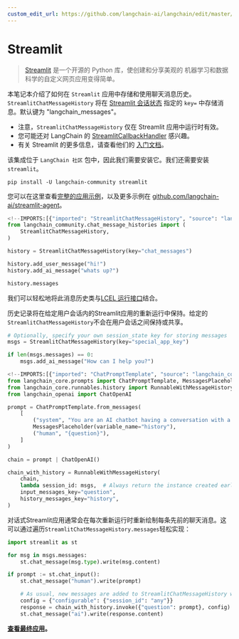 ```yaml
---
custom_edit_url: https://github.com/langchain-ai/langchain/edit/master/docs/docs/integrations/memory/streamlit_chat_message_history.ipynb
---
```

# Streamlit

>[Streamlit](https://docs.streamlit.io/) 是一个开源的 Python 库，使创建和分享美观的
机器学习和数据科学的自定义网页应用变得简单。

本笔记本介绍了如何在 `Streamlit` 应用中存储和使用聊天消息历史。`StreamlitChatMessageHistory` 将在
[Streamlit 会话状态](https://docs.streamlit.io/library/api-reference/session-state)
指定的 `key=` 中存储消息。默认键为 "langchain_messages"。

- 注意，`StreamlitChatMessageHistory` 仅在 Streamlit 应用中运行时有效。
- 您可能还对 LangChain 的 [StreamlitCallbackHandler](/docs/integrations/callbacks/streamlit) 感兴趣。
- 有关 Streamlit 的更多信息，请查看他们的
[入门文档](https://docs.streamlit.io/library/get-started)。

该集成位于 `LangChain 社区` 包中，因此我们需要安装它。我们还需要安装 `streamlit`。

```
pip install -U langchain-community streamlit
```

您可以在这里查看[完整的应用示例](https://langchain-st-memory.streamlit.app/)，以及更多示例在
[github.com/langchain-ai/streamlit-agent](https://github.com/langchain-ai/streamlit-agent)。


```python
<!--IMPORTS:[{"imported": "StreamlitChatMessageHistory", "source": "langchain_community.chat_message_histories", "docs": "https://python.langchain.com/api_reference/community/chat_message_histories/langchain_community.chat_message_histories.streamlit.StreamlitChatMessageHistory.html", "title": "Streamlit"}]-->
from langchain_community.chat_message_histories import (
    StreamlitChatMessageHistory,
)

history = StreamlitChatMessageHistory(key="chat_messages")

history.add_user_message("hi!")
history.add_ai_message("whats up?")
```


```python
history.messages
```

我们可以轻松地将此消息历史类与[LCEL 运行接口](/docs/how_to/message_history)结合。

历史记录将在给定用户会话内的Streamlit应用的重新运行中保持。给定的`StreamlitChatMessageHistory`不会在用户会话之间保持或共享。


```python
# Optionally, specify your own session_state key for storing messages
msgs = StreamlitChatMessageHistory(key="special_app_key")

if len(msgs.messages) == 0:
    msgs.add_ai_message("How can I help you?")
```


```python
<!--IMPORTS:[{"imported": "ChatPromptTemplate", "source": "langchain_core.prompts", "docs": "https://python.langchain.com/api_reference/core/prompts/langchain_core.prompts.chat.ChatPromptTemplate.html", "title": "Streamlit"}, {"imported": "MessagesPlaceholder", "source": "langchain_core.prompts", "docs": "https://python.langchain.com/api_reference/core/prompts/langchain_core.prompts.chat.MessagesPlaceholder.html", "title": "Streamlit"}, {"imported": "RunnableWithMessageHistory", "source": "langchain_core.runnables.history", "docs": "https://python.langchain.com/api_reference/core/runnables/langchain_core.runnables.history.RunnableWithMessageHistory.html", "title": "Streamlit"}, {"imported": "ChatOpenAI", "source": "langchain_openai", "docs": "https://python.langchain.com/api_reference/openai/chat_models/langchain_openai.chat_models.base.ChatOpenAI.html", "title": "Streamlit"}]-->
from langchain_core.prompts import ChatPromptTemplate, MessagesPlaceholder
from langchain_core.runnables.history import RunnableWithMessageHistory
from langchain_openai import ChatOpenAI

prompt = ChatPromptTemplate.from_messages(
    [
        ("system", "You are an AI chatbot having a conversation with a human."),
        MessagesPlaceholder(variable_name="history"),
        ("human", "{question}"),
    ]
)

chain = prompt | ChatOpenAI()
```


```python
chain_with_history = RunnableWithMessageHistory(
    chain,
    lambda session_id: msgs,  # Always return the instance created earlier
    input_messages_key="question",
    history_messages_key="history",
)
```

对话式Streamlit应用通常会在每次重新运行时重新绘制每条先前的聊天消息。这可以通过遍历`StreamlitChatMessageHistory.messages`轻松实现：


```python
import streamlit as st

for msg in msgs.messages:
    st.chat_message(msg.type).write(msg.content)

if prompt := st.chat_input():
    st.chat_message("human").write(prompt)

    # As usual, new messages are added to StreamlitChatMessageHistory when the Chain is called.
    config = {"configurable": {"session_id": "any"}}
    response = chain_with_history.invoke({"question": prompt}, config)
    st.chat_message("ai").write(response.content)
```

**[查看最终应用](https://langchain-st-memory.streamlit.app/)。**

